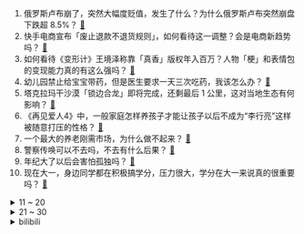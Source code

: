 1. 俄罗斯卢布崩了，突然大幅度贬值，发生了什么？为什么俄罗斯卢布突然崩盘下跌超 8.5%？ [:link:](https://www.zhihu.com/question/5399574440)
2. 快手电商宣布「废止退款不退货规则」，如何看待这一调整？会是电商新趋势吗？ [:link:](https://www.zhihu.com/question/5381491704)
3. 如何看待《变形计》王境泽称靠「真香」版权年入百万？人物「梗」和表情包的变现能力真的有这么强吗？ [:link:](https://www.zhihu.com/question/5304310784)
4. 幼儿园禁止给宝宝带药，但是医生要求一天三次吃药，我该怎么办？ [:link:](https://www.zhihu.com/question/5050535506)
5. 塔克拉玛干沙漠「锁边合龙」即将完成，还剩最后 1 公里，这对当地生态有何影响？ [:link:](https://www.zhihu.com/question/5299433856)
6. 《再见爱人4》中，一般家庭怎样养孩子才能让孩子以后不成为“李行亮”这样被随意打压的性格？ [:link:](https://www.zhihu.com/question/4207762294)
7. 一个最大的养老刚需市场，为什么做不起来？ [:link:](https://www.zhihu.com/question/646568237)
8. 警察传唤可以不去吗，不去有什么后果？ [:link:](https://www.zhihu.com/question/661290111)
9. 年纪大了以后会害怕孤独吗？ [:link:](https://www.zhihu.com/question/5270815660)
10. 现在大一，身边同学都在积极搞学分，压力很大，学分在大一来说真的很重要吗？ [:link:](https://www.zhihu.com/question/431059893)
<details>
<summary>11 ~ 20</summary>

11. 如何评价《再见爱人 4》第七期中，麦琳和李行亮关于孩子教育和抚养权的争吵？ [:link:](https://www.zhihu.com/question/5373103313)
12. 李元芳是武将，住在狄仁杰家合法吗？ [:link:](https://www.zhihu.com/question/369691792)
13. 武汉一地铁线疑因钉子户改线，花 5 亿拆迁一半后复建两栋楼，暴露出城市规划哪些困境？事件背后谁之过？ [:link:](https://www.zhihu.com/question/5213630146)
14. 各类存款产品利率继续下行，「揽储利器」大额存单利率也进入 1 字头，未来走势如何？投资者该如何布局？ [:link:](https://www.zhihu.com/question/5352741574)
15. 明清白银有火耗的问题，为什么长期以白银为货币的西方没听说过此类问题? [:link:](https://www.zhihu.com/question/4987054695)
16. 电影《封神第二部：战火西岐》定档 2025 大年初一，你对该电影的上映有哪些期待？ [:link:](https://www.zhihu.com/question/2427851833)
17. 胖东来今年销售额已超 146 亿元，日均营业额 5172 万元，如何评价该业绩？ [:link:](https://www.zhihu.com/question/5285544865)
18. 职场有一种现象「迟到一分钟，批评或者罚你款，但是昨天加班了两个小时，领导却装作没看见」，你怎么看？ [:link:](https://www.zhihu.com/question/5193168712)
19. 多数清皇陵都被盗，墓穴中皇帝的遗体哪去了？ [:link:](https://www.zhihu.com/question/20908975)
20. S15iG阵容敲定，仁川上中+冰岛野辅+GALA，这个阵容有机会帮助iG成为LPL第一支双冠战队吗？ [:link:](https://www.zhihu.com/question/5369542663)
</details>
<details>
<summary>21 ~ 30</summary>

21. 如果你是《剑风传奇》中的格里菲斯，你会选择献祭鹰之团来成神吗？ [:link:](https://www.zhihu.com/question/314498026)
22. 松赞干布去世后，文成公主为何宁愿寡居三十余年也不回到唐朝？ [:link:](https://www.zhihu.com/question/426645433)
23. 当晴雯被赶出了大观园时，宝玉为何没有向最宠爱他的贾母求情？ [:link:](https://www.zhihu.com/question/358031518)
24. 林黛玉为什么支持贾宝玉厌恶科举？ [:link:](https://www.zhihu.com/question/3693175173)
25. 姆巴佩皇马生涯18场9球，欧冠5场1球，你认为姆巴佩加盟皇马是不是错误的选择？ [:link:](https://www.zhihu.com/question/5349179479)
26. 搞鸿蒙开发有前景吗？ [:link:](https://www.zhihu.com/question/1781590918)
27. 一个女人最好的靠山是什么？一个女人最大的底气是什么？ [:link:](https://www.zhihu.com/question/725444427)
28. 去福州玩有什么建议吗？ [:link:](https://www.zhihu.com/question/615753017)
29. 为什么东北菜不在八大菜系之中呢？ [:link:](https://www.zhihu.com/question/5010004739)
30. 如何评价《再见爱人 4》第七期（下）？ [:link:](https://www.zhihu.com/question/5381701030)
</details><details>
<summary>bilibili</summary>

</details>